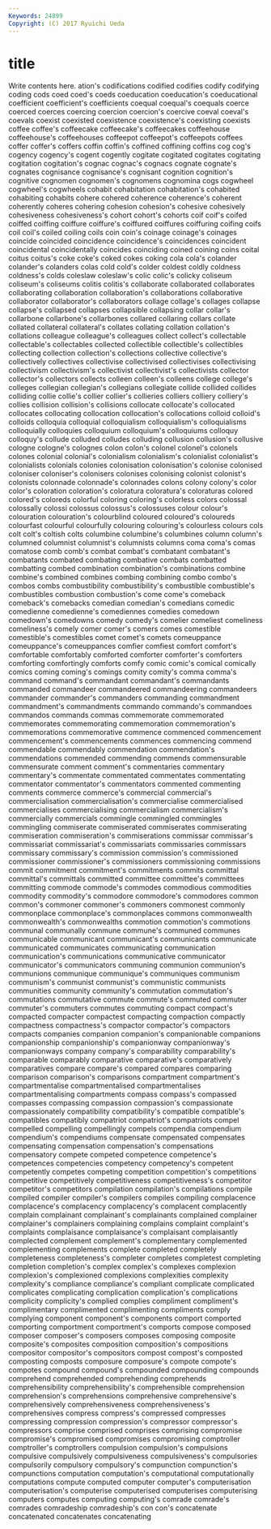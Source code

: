 ```yaml
---
Keywords: 24899 
Copyright: (C) 2017 Ryuichi Ueda
---
```


# title

Write contents here.
ation's codifications codified codifies codify codifying coding
cods coed coed's coeds coeducation coeducation's coeducational coefficient coefficient's coefficients
coequal coequal's coequals coerce coerced coerces coercing coercion coercion's coercive
coeval coeval's coevals coexist coexisted coexistence coexistence's coexisting coexists coffee
coffee's coffeecake coffeecake's coffeecakes coffeehouse coffeehouse's coffeehouses coffeepot coffeepot's coffeepots
coffees coffer coffer's coffers coffin coffin's coffined coffining coffins cog
cog's cogency cogency's cogent cogently cogitate cogitated cogitates cogitating cogitation
cogitation's cognac cognac's cognacs cognate cognate's cognates cognisance cognisance's cognisant
cognition cognition's cognitive cognomen cognomen's cognomens cognomina cogs cogwheel cogwheel's
cogwheels cohabit cohabitation cohabitation's cohabited cohabiting cohabits cohere cohered coherence
coherence's coherent coherently coheres cohering cohesion cohesion's cohesive cohesively cohesiveness
cohesiveness's cohort cohort's cohorts coif coif's coifed coiffed coiffing coiffure
coiffure's coiffured coiffures coiffuring coifing coifs coil coil's coiled coiling
coils coin coin's coinage coinage's coinages coincide coincided coincidence coincidence's
coincidences coincident coincidental coincidentally coincides coinciding coined coining coins coital
coitus coitus's coke coke's coked cokes coking cola cola's colander
colander's colanders colas cold cold's colder coldest coldly coldness coldness's
colds coleslaw coleslaw's colic colic's colicky coliseum coliseum's coliseums colitis
colitis's collaborate collaborated collaborates collaborating collaboration collaboration's collaborations collaborative collaborator
collaborator's collaborators collage collage's collages collapse collapse's collapsed collapses collapsible
collapsing collar collar's collarbone collarbone's collarbones collared collaring collars collate
collated collateral collateral's collates collating collation collation's collations colleague colleague's
colleagues collect collect's collectable collectable's collectables collected collectible collectible's collectibles
collecting collection collection's collections collective collective's collectively collectives collectivise collectivised
collectivises collectivising collectivism collectivism's collectivist collectivist's collectivists collector collector's collectors
collects colleen colleen's colleens college college's colleges collegian collegian's collegians
collegiate collide collided collides colliding collie collie's collier collier's collieries
colliers colliery colliery's collies collision collision's collisions collocate collocate's collocated
collocates collocating collocation collocation's collocations colloid colloid's colloids colloquia colloquial
colloquialism colloquialism's colloquialisms colloquially colloquies colloquium colloquium's colloquiums colloquy colloquy's
collude colluded colludes colluding collusion collusion's collusive cologne cologne's colognes
colon colon's colonel colonel's colonels colones colonial colonial's colonialism colonialism's
colonialist colonialist's colonialists colonials colonies colonisation colonisation's colonise colonised coloniser
coloniser's colonisers colonises colonising colonist colonist's colonists colonnade colonnade's colonnades
colons colony colony's color color's coloration coloration's coloratura coloratura's coloraturas
colored colored's coloreds colorful coloring coloring's colorless colors colossal colossally
colossi colossus colossus's colossuses colour colour's colouration colouration's colourblind coloured
coloured's coloureds colourfast colourful colourfully colouring colouring's colourless colours cols
colt colt's coltish colts columbine columbine's columbines column column's columned
columnist columnist's columnists columns coma coma's comas comatose comb comb's
combat combat's combatant combatant's combatants combated combating combative combats combatted
combatting combed combination combination's combinations combine combine's combined combines combing
combining combo combo's combos combs combustibility combustibility's combustible combustible's combustibles
combustion combustion's come come's comeback comeback's comebacks comedian comedian's comedians
comedic comedienne comedienne's comediennes comedies comedown comedown's comedowns comedy comedy's
comelier comeliest comeliness comeliness's comely comer comer's comers comes comestible
comestible's comestibles comet comet's comets comeuppance comeuppance's comeuppances comfier comfiest
comfort comfort's comfortable comfortably comforted comforter comforter's comforters comforting comfortingly
comforts comfy comic comic's comical comically comics coming coming's comings
comity comity's comma comma's command command's commandant commandant's commandants commanded
commandeer commandeered commandeering commandeers commander commander's commanders commanding commandment commandment's
commandments commando commando's commandoes commandos commands commas commemorate commemorated commemorates
commemorating commemoration commemoration's commemorations commemorative commence commenced commencement commencement's commencements
commences commencing commend commendable commendably commendation commendation's commendations commended commending
commends commensurable commensurate comment comment's commentaries commentary commentary's commentate commentated
commentates commentating commentator commentator's commentators commented commenting comments commerce commerce's
commercial commercial's commercialisation commercialisation's commercialise commercialised commercialises commercialising commercialism commercialism's
commercially commercials commingle commingled commingles commingling commiserate commiserated commiserates commiserating
commiseration commiseration's commiserations commissar commissar's commissariat commissariat's commissariats commissaries commissars
commissary commissary's commission commission's commissioned commissioner commissioner's commissioners commissioning commissions
commit commitment commitment's commitments commits committal committal's committals committed committee
committee's committees committing commode commode's commodes commodious commodities commodity commodity's
commodore commodore's commodores common common's commoner commoner's commoners commonest commonly
commonplace commonplace's commonplaces commons commonwealth commonwealth's commonwealths commotion commotion's commotions
communal communally commune commune's communed communes communicable communicant communicant's communicants
communicate communicated communicates communicating communication communication's communications communicative communicator communicator's
communicators communing communion communion's communions communique communique's communiques communism communism's
communist communist's communistic communists communities community community's commutation commutation's commutations
commutative commute commute's commuted commuter commuter's commuters commutes commuting compact
compact's compacted compacter compactest compacting compaction compactly compactness compactness's compactor
compactor's compactors compacts companies companion companion's companionable companions companionship companionship's
companionway companionway's companionways company company's comparability comparability's comparable comparably comparative
comparative's comparatively comparatives compare compare's compared compares comparing comparison comparison's
comparisons compartment compartment's compartmentalise compartmentalised compartmentalises compartmentalising compartments compass compass's
compassed compasses compassing compassion compassion's compassionate compassionately compatibility compatibility's compatible
compatible's compatibles compatibly compatriot compatriot's compatriots compel compelled compelling compellingly
compels compendia compendium compendium's compendiums compensate compensated compensates compensating compensation
compensation's compensations compensatory compete competed competence competence's competences competencies competency
competency's competent competently competes competing competition competition's competitions competitive competitively
competitiveness competitiveness's competitor competitor's competitors compilation compilation's compilations compile compiled
compiler compiler's compilers compiles compiling complacence complacence's complacency complacency's complacent
complacently complain complainant complainant's complainants complained complainer complainer's complainers complaining
complains complaint complaint's complaints complaisance complaisance's complaisant complaisantly complected complement
complement's complementary complemented complementing complements complete completed completely completeness completeness's
completer completes completest completing completion completion's complex complex's complexes complexion
complexion's complexioned complexions complexities complexity complexity's compliance compliance's compliant complicate
complicated complicates complicating complication complication's complications complicity complicity's complied complies
compliment compliment's complimentary complimented complimenting compliments comply complying component component's
components comport comported comporting comportment comportment's comports compose composed composer
composer's composers composes composing composite composite's composites composition composition's compositions
compositor compositor's compositors compost compost's composted composting composts composure composure's
compote compote's compotes compound compound's compounded compounding compounds comprehend comprehended
comprehending comprehends comprehensibility comprehensibility's comprehensible comprehension comprehension's comprehensions comprehensive comprehensive's
comprehensively comprehensiveness comprehensiveness's comprehensives compress compress's compressed compresses compressing compression
compression's compressor compressor's compressors comprise comprised comprises comprising compromise compromise's
compromised compromises compromising comptroller comptroller's comptrollers compulsion compulsion's compulsions compulsive
compulsively compulsiveness compulsiveness's compulsories compulsorily compulsory compulsory's compunction compunction's compunctions
computation computation's computational computationally computations compute computed computer computer's computerisation
computerisation's computerise computerised computerises computerising computers computes computing computing's comrade
comrade's comrades comradeship comradeship's con con's concatenate concatenated concatenates concatenating
